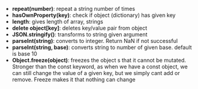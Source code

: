 - **repeat(number)**: repeat a string number of times
- **hasOwnProperty(key)**: check if object (dictionary) has given key
- **length**: gives length of array, strings
- **delete object[key]**: deletes key/value pair from object
- **JSON.stringify()**: transforms to string given argument
- **parseInt(string)**: converts to integer. Return NaN if not successful
- **parseInt(string, base)**: converts string to number of given base. default is base 10
- **Object.freeze(object)**: freezes the object s that it cannot be mutated. Stronger than the const keyword, as when we have a const object, we can still change the value of a given key, but we simply cant add or remove. Freeze makes it that nothing can change